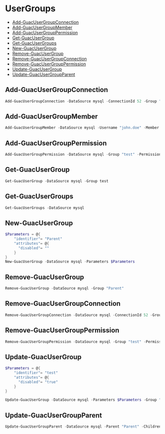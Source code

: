 # UserGroups 

 - [Add-GuacUserGroupConnection](#add-guacusergroupconnection)
 - [Add-GuacUserGroupMember](#add-guacusergroupmember)
 - [Add-GuacUserGroupPermission](#add-guacusergrouppermission)
 - [Get-GuacUserGroup](#get-guacusergroup)
 - [Get-GuacUserGroups](#get-guacusergroups)
 - [New-GuacUserGroup](#new-guacusergroup)
 - [Remove-GuacUserGroup](#remove-guacusergroup)
 - [Remove-GuacUserGroupConnection](#remove-guacusergroupconnection)
 - [Remove-GuacUserGroupPermission](#remove-guacusergrouppermission)
 - [Update-GuacUserGroup](#update-guacusergroup)
 - [Update-GuacUserGroupParent](#update-guacusergroupparent)

## Add-GuacUserGroupConnection
```Powershell
Add-GuacUserGroupConnection -DataSource mysql -ConnectionId 52 -Group "test"
```
## Add-GuacUserGroupMember
```Powershell
Add-GuacUserGroupMember -DataSource mysql -Username "john.doe" -Member "test"
```
## Add-GuacUserGroupPermission
```Powershell
Add-GuacUserGroupPermission -DataSource mysql -Group "test" -Permission "READ"
```
## Get-GuacUserGroup
```Powershell
Get-GuacUserGroup -DataSource mysql -Group test
```
## Get-GuacUserGroups
```Powershell
Get-GuacUserGroups -DataSource mysql
```
## New-GuacUserGroup
```Powershell
$Parameters = @{
    "identifier"= "Parent"
    "attributes"= @{
      "disabled"= ""
    }
}
New-GuacUserGroup -DataSource mysql -Parameters $Parameters
```
## Remove-GuacUserGroup
```Powershell
Remove-GuacUserGroup -DataSource mysql -Group "Parent"
```
## Remove-GuacUserGroupConnection
```Powershell
Remove-GuacUserGroupConnection -DataSource mysql -ConnectionId 52 -Group "test"
```
## Remove-GuacUserGroupPermission
```Powershell
Remove-GuacUserGroupPermission -DataSource mysql -Group "test" -Permission "ADMINISTER"
```
## Update-GuacUserGroup
```Powershell
$Parameters = @{
    "identifier"= "test"
    "attributes"= @{
      "disabled"= "true"
    }
}

Update-GuacUserGroup -DataSource mysql -Parameters $Parameters -Group "test"
```
## Update-GuacUserGroupParent
```Powershell
Update-GuacUserGroupParent -DataSource mysql -Parent "Parent" -Children "test"
```

